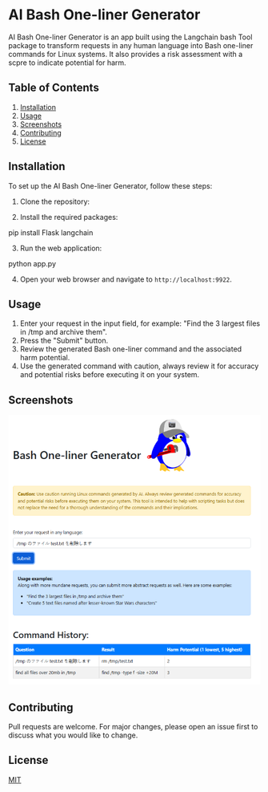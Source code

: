 # AI Bash One-liner Generator

AI Bash One-liner Generator is an app built using the Langchain bash Tool package to transform requests in any human language into Bash one-liner commands for Linux systems. It also provides a risk assessment with a scpre to indicate potential for harm.

## Table of Contents

1. [Installation](#installation)
2. [Usage](#usage)
3. [Screenshots](#screenshots)
4. [Contributing](#contributing)
5. [License](#license)

## Installation

To set up the AI Bash One-liner Generator, follow these steps:

1. Clone the repository:


2. Install the required packages:

pip install Flask langchain

3. Run the web application:

python app.py

4. Open your web browser and navigate to `http://localhost:9922`.

## Usage

1. Enter your request in the input field, for example: "Find the 3 largest files in /tmp and archive them".
2. Press the "Submit" button.
3. Review the generated Bash one-liner command and the associated harm potential.
4. Use the generated command with caution, always review it for accuracy and potential risks before executing it on your system.

## Screenshots

![screenshot1](static/screenshots/screenshot1.png)

## Contributing

Pull requests are welcome. For major changes, please open an issue first to discuss what you would like to change.

## License

[MIT](./LICENSE)
